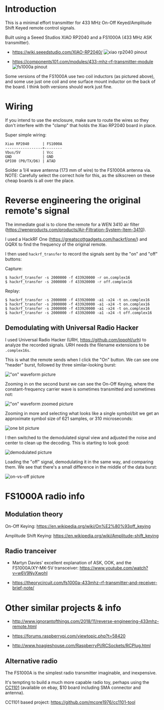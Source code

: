 # Introduction

This is a minimal effort transmitter for 433 MHz On-Off Keyed/Amplitude
Shift Keyed remote control signals.

Built using a Seeed Studios XIAO RP2040 and a FS1000A (433 MHz ASK
transmitter).

* <https://wiki.seeedstudio.com/XIAO-RP2040/> ![xiao rp2040
pinout](doc/xiao-rp2040-pinout.jpg)

* <https://components101.com/modules/433-mhz-rf-transmitter-module>
![fs1000a pinout](doc/fs1000a.jpg)

Some versions of the FS1000A use two coil inductors (as pictured above),
and some use just one coil and one surface mount inductor on the back
of the board.  I think both versions should work just fine.


# Wiring

If you intend to use the enclosure, make sure to route the wires so
they don't interfere with the "clamp" that holds the Xiao RP2040 board
in place.

Super simple wiring:

```
Xiao RP2040      | FS1000A
-----------------+--------
Vbus/5V          | Vcc
GND              | GND
GPIO0 (P0/TX/D6) | ATAD
```

Solder a 1/4 wave antenna (173 mm of wire) to the FS1000A antenna via.
NOTE: Carefully select the correct hole for this, as the silkscreen on
these cheap boards is all over the place.


# Reverse engineering the original remote's signal

The immediate goal is to clone the remote for a WEN 3410 air filter
(<https://wenproducts.com/products/Air-Filtration-System-Item-3410>).

I used a HackRF One (<https://greatscottgadgets.com/hackrf/one/>) and
GQRX to find the frequency of the original remote.

I then used `hackrf_transfer` to record the signals sent by the "on"
and "off" buttons:

Capture:

```
$ hackrf_transfer -s 2000000 -f 433920000 -r on.complex16
$ hackrf_transfer -s 2000000 -f 433920000 -r off.complex16
```

Replay:

```
$ hackrf_transfer -s 2000000 -f 433920000 -a1 -x24 -t on.complex16
$ hackrf_transfer -s 2000000 -f 433920000 -a1 -x24 -t on.complex16
$ hackrf_transfer -s 2000000 -f 433920000 -a1 -x24 -t on.complex16
$ hackrf_transfer -s 2000000 -f 433920000 -a1 -x24 -t off.complex16
```


## Demodulating with Universal Radio Hacker

I used Universal Radio Hacker (URH, <https://github.com/jopohl/urh>) to
analyze the recorded signals.  URH needs the filename extensions to be
`.complex16s`.

This is what the remote sends when I click the "On" button.  We can see
one "header" burst, followed by three similar-looking burst:

!["on" waveform picture](pics/on-waveform.png)

Zooming in on the second burst we can see the On-Off Keying, where the
constant-frequency carrier wave is sometimes transmitted and sometimes
not:

!["on" waveform zoomed picture](pics/on-waveform-zoom.png)

Zooming in more and selecting what looks like a single symbol/bit we
get an approximate symbol size of 621 samples, or 310 microseconds:

![one bit picture](pics/on-one-symbol.png)

I then switched to the demodulated signal view and adjusted the noise
and center to clean up the decoding.  This is starting to look good:

![demodulated picture](pics/on-demodulated.png)

Loading the "off" signal, demodulating it in the same way, and comparing
them.  We see that there's a small difference in the middle of the
data burst:

![on-vs-off picture](pics/on-vs-off.png)


# FS1000A radio info


## Modulation theory

On-Off Keying: <https://en.wikipedia.org/wiki/On%E2%80%93off_keying>

Amplitude Shift Keying: <https://en.wikipedia.org/wiki/Amplitude-shift_keying>


## Radio tranceiver

* Martyn Davies' excellent explanation of ASK,
  OOK, and the FS1000A/XY-MK-5V transceiver:
  <https://www.youtube.com/watch?v=w6V9NyXwohI>

* <https://theorycircuit.com/fs1000a-433mhz-rf-transmitter-and-receiver-brief-note/>


# Other similar projects & info

* <http://www.ignorantofthings.com/2018/11/reverse-engineering-433mhz-remote.html>

* <https://forums.raspberrypi.com/viewtopic.php?t=58420>

* <http://www.hoagieshouse.com/RaspberryPi/RCSockets/RCPlug.html>


## Alternative radio

The FS1000A is the simplest radio transmitter imaginable, and inexpensive.

It's tempting to build a much more capable radio toy, perhaps using
the [CC1101](https://www.ti.com/product/CC1101) (available on ebay,
$10 board including SMA connector and antenna).

CC1101 based project: <https://github.com/mcore1976/cc1101-tool>
